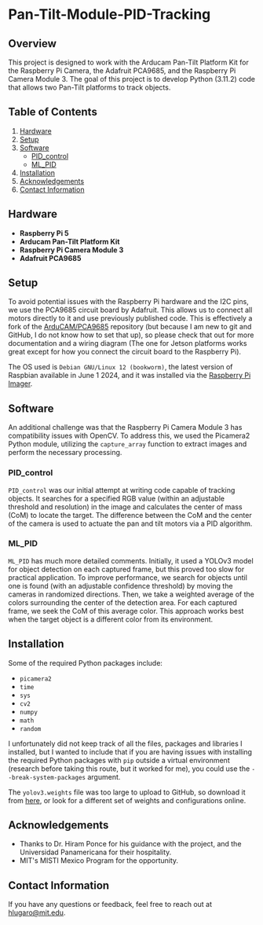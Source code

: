 
# Pan-Tilt-Module-PID-Tracking

## Overview

This project is designed to work with the Arducam Pan-Tilt Platform Kit for the Raspberry Pi Camera, the Adafruit PCA9685, and the Raspberry Pi Camera Module 3. The goal of this project is to develop Python (3.11.2) code that allows two Pan-Tilt platforms to track objects.

## Table of Contents

1.  [Hardware](#hardware)
2.  [Setup](#setup)
3.  [Software](#software)
    -   [PID_control](#pid_control)
    -   [ML_PID](#ml_pid)
4.  [Installation](#installation)
5.  [Acknowledgements](#acknowledgements)
6.  [Contact Information](#contact-information)

## Hardware

-   **Raspberry Pi 5**
-   **Arducam Pan-Tilt Platform Kit**
-   **Raspberry Pi Camera Module 3**
-   **Adafruit PCA9685**

## Setup

To avoid potential issues with the Raspberry Pi hardware and the I2C pins, we use the PCA9685 circuit board by Adafruit. This allows us to connect all motors directly to it and use previously published code. This is effectively a fork of the [ArduCAM/PCA9685](https://github.com/ArduCAM/PCA9685) repository (but because I am new to git and GitHub, I do not know how to set that up), so please check that out for more documentation and a wiring diagram (The one for Jetson platforms works great except for how you connect the circuit board to the Raspberry Pi).

The OS used is `Debian GNU/Linux 12 (bookworm)`, the latest version of Raspbian available in June 1 2024, and it was installed via the [Raspberry Pi Imager](https://www.raspberrypi.com/software/).

## Software

An additional challenge was that the Raspberry Pi Camera Module 3 has compatibility issues with OpenCV. To address this, we used the Picamera2 Python module, utilizing the `capture_array` function to extract images and perform the necessary processing.

### PID_control

`PID_control` was our initial attempt at writing code capable of tracking objects. It searches for a specified RGB value (within an adjustable threshold and resolution) in the image and calculates the center of mass (CoM) to locate the target. The difference between the CoM and the center of the camera is used to actuate the pan and tilt motors via a PID algorithm.

### ML_PID

`ML_PID` has much more detailed comments. Initially, it used a YOLOv3 model for object detection on each captured frame, but this proved too slow for practical application. To improve performance, we search for objects until one is found (with an adjustable confidence threshold) by moving the cameras in randomized directions. Then, we take a weighted average of the colors surrounding the center of the detection area. For each captured frame, we seek the CoM of this average color. This approach works best when the target object is a different color from its environment.

## Installation

Some of the required Python packages include:

- `picamera2`
- `time`
- `sys`
- `cv2`
- `numpy`
- `math`
- `random`
  
I unfortunately did not keep track of all the files, packages and libraries I installed, but I wanted to include that if you are having issues with installing the required Python packages with `pip` outside a virtual environment (research before taking this route, but it worked for me), you could use the `--break-system-packages` argument.

The `yolov3.weights` file was too large to upload to GitHub, so download it from [here](https://www.dropbox.com/scl/fi/nzwga4u87ytv7dowcynsp/yolov3.weights?rlkey=d117ida2e4fid4mrq9ov31rg5&st=tpxar9ye&dl=0), or look for a different set of weights and configurations online.

## Acknowledgements

-   Thanks to Dr. Hiram Ponce for his guidance with the project, and the Universidad Panamericana for their hospitality.
-   MIT's MISTI Mexico Program for the opportunity.

## Contact Information

If you have any questions or feedback, feel free to reach out at hlugaro@mit.edu.
